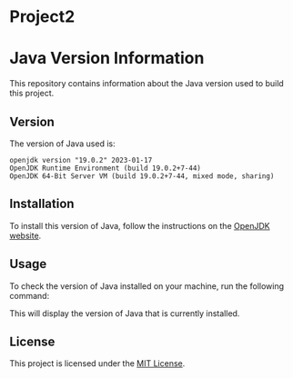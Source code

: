 # Project2

# Java Version Information

This repository contains information about the Java version used to build this project.

## Version

The version of Java used is:

```
openjdk version "19.0.2" 2023-01-17
OpenJDK Runtime Environment (build 19.0.2+7-44)
OpenJDK 64-Bit Server VM (build 19.0.2+7-44, mixed mode, sharing)
```


## Installation

To install this version of Java, follow the instructions on the [OpenJDK website](https://jdk.java.net/archive/).

## Usage

To check the version of Java installed on your machine, run the following command:


This will display the version of Java that is currently installed.

## License

This project is licensed under the [MIT License](LICENSE).
